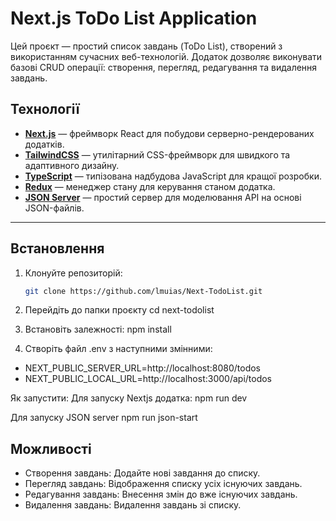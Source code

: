 # Next.js ToDo List Application

Цей проєкт — простий список завдань (ToDo List), створений з використанням сучасних веб-технологій. Додаток дозволяє виконувати базові CRUD операції: створення, перегляд, редагування та видалення завдань.

## Технології

- **[Next.js](https://nextjs.org/)** — фреймворк React для побудови серверно-рендерованих додатків.
- **[TailwindCSS](https://tailwindcss.com/)** — утилітарний CSS-фреймворк для швидкого та адаптивного дизайну.
- **[TypeScript](https://www.typescriptlang.org/)** — типізована надбудова JavaScript для кращої розробки.
- **[Redux](https://redux.js.org/)** — менеджер стану для керування станом додатка.
- **[JSON Server](https://github.com/typicode/json-server)** — простий сервер для моделювання API на основі JSON-файлів.

---

## Встановлення

1. Клонуйте репозиторій:
   ```bash
   git clone https://github.com/lmuias/Next-TodoList.git

2. Перейдіть до папки проєкту
  cd next-todolist

3. Встановіть залежності:
    npm install
4. Створіть файл .env з наступними змінними:
  - NEXT_PUBLIC_SERVER_URL=http://localhost:8080/todos
  - NEXT_PUBLIC_LOCAL_URL=http://localhost:3000/api/todos

Як запустити:
  Для запуску Nextjs додатка:
  npm run dev

  Для запуску JSON server
  npm run json-start

## Можливості
-  Створення завдань: Додайте нові завдання до списку.
-  Перегляд завдань: Відображення списку усіх існуючих завдань.
-  Редагування завдань: Внесення змін до вже існуючих завдань.
-  Видалення завдань: Видалення завдань зі списку.
